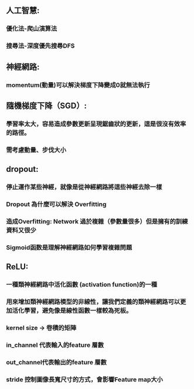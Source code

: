 ## 人工智慧:
### 優化法-爬山演算法
### 搜尋法-深度優先搜尋DFS


## 神經網路:
### momentum(動量)可以解決梯度下降變成0就無法執行

## 隨機梯度下降（SGD）:
### 學習率太大，容易造成參數更新呈現鋸齒狀的更新，這是很沒有效率的路徑。
### 需考慮動量、步伐大小

## dropout:
### 停止運作某些神經，就像是從神經網路將這些神經去除一樣
### Dropout 為什麼可以解決 Overfitting
### 造成Overfitting: Network 過於複雜（參數量很多）但是擁有的訓練資料又很少



### Sigmoid函数是理解神經網路如何學習複雜問題

## ReLU:
### 一種類神經網路中活化函數 (activation function)的一種
### 用來增加類神經網路模型的非線性，讓我們定義的類神經網路可以更加活化學習，避免像是線性函數一樣較為死板。

### kernel size -> 卷積的矩陣
### in_channel 代表輸入的feature 層數
### out_channel代表輸出的feature 層數

### stride 控制圖像長寬尺寸的方式，會影響Feature map大小
